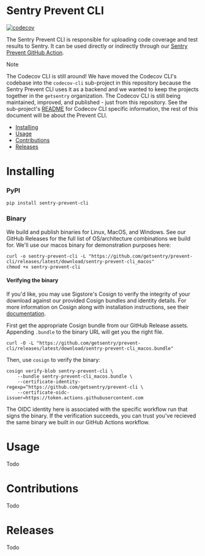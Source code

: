 # Sentry Prevent CLI

[![codecov](https://codecov.io/gh/getsentry/prevent-cli/branch/main/graph/badge.svg)](https://codecov.io/gh/getsentry/prevent-cli)

The Sentry Prevent CLI is responsible for uploading code coverage and test results to Sentry. It can be used directly or indirectly through our [Sentry Prevent GitHub Action](https://github.com/getsentry/prevent-action).

> [!NOTE]  
> The Codecov CLI is still around! We have moved the Codecov CLI's codebase into the `codecov-cli` sub-project in this repository because the Sentry Prevent CLI uses it as a backend and we wanted to keep the projects together in the `getsentry` organization. The Codecov CLI is still being maintained, improved, and published - just from this repository. See the sub-project's [README](/codecov-cli/README.md) for Codecov CLI specific information, the rest of this document will be about the Prevent CLI.

- [Installing](#installing)
- [Usage](#usage)
- [Contributions](#contributions)
- [Releases](#releases)

# Installing

### PyPI

```
pip install sentry-prevent-cli
```

### Binary

We build and publish binaries for Linux, MacOS, and Windows. See our GitHub Releases for the full list of OS/architecture combinations we build for. We'll use our macos binary for demonstration purposes here:
```
curl -o sentry-prevent-cli -L "https://github.com/getsentry/prevent-cli/releases/latest/download/sentry-prevent-cli_macos"
chmod +x sentry-prevent-cli
```

#### Verifying the binary
If you'd like, you may use Sigstore's Cosign to verify the integrity of your download against our provided Cosign bundles and identity details. For more information on Cosign along with installation instructions, see their [documentation](https://docs.sigstore.dev/cosign/system_config/installation).

First get the appropriate Cosign bundle from our GitHub Release assets. Appending `.bundle` to the binary URL will get you the right file.
```
curl -O -L "https://github.com/getsentry/prevent-cli/releases/latest/download/sentry-prevent-cli_macos.bundle"
```
Then, use `cosign` to verify the binary:
```
cosign verify-blob sentry-prevent-cli \
    --bundle sentry-prevent-cli_macos.bundle \
    --certificate-identity-regexp=^https://github.com/getsentry/prevent-cli \
    --certificate-oidc-issuer=https://token.actions.githubusercontent.com
```
The OIDC identity here is associated with the specific workflow run that signs the binary. If the verification succeeds, you can trust you've recieved the same binary we built in our GitHub Actions workflow.

# Usage

Todo

# Contributions

Todo

# Releases

Todo
